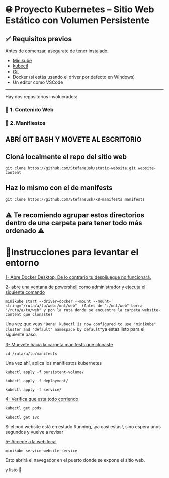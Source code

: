 # 🌐 Proyecto Kubernetes – Sitio Web Estático con Volumen Persistente

## ✅ Requisitos previos

Antes de comenzar, asegurate de tener instalado:

- [Minikube](https://minikube.sigs.k8s.io/docs/start/)
- [kubectl](https://kubernetes.io/docs/tasks/tools/)
- [Git](https://git-scm.com/)
- Docker (si estás usando el driver por defecto en Windows)
- Un editor como VSCode

---

Hay dos repositorios involucrados:

### 📁 1. Contenido Web 
### 📁 2. Manifiestos

## ABRÍ GIT BASH Y MOVETE AL ESCRITORIO

## Cloná localmente el repo del sitio web
``` git clone https://github.com/Stefaneush/static-website.git website-content ```


## Haz lo mismo con el de manifests
``` git clone https://github.com/Stefaneush/k8-manifests manifests ```

## **⚠ Te recomiendo agrupar estos directorios dentro de una carpeta para tener todo más ordenado ⚠**


# 🚀Instrucciones para levantar el entorno

<ins> 1- Abre Docker Desktop, De lo contrario tu despliuegue no funcionará.</ins>

<ins> 2- abre una ventana de powershell como administrador y ejecuta el siguiente comando </ins>

``` minikube start --driver=docker --mount --mount-string="/ruta/a/tu/web:/mnt/web"  (Antes de ":/mnt/web" borra "/ruta/a/tu/web" y pon la ruta donde se encuentra la carpeta website-content que clonaste) ```

Una vez que veas ``` "Done! kubectl is now configured to use "minikube" cluster and "default" namespace by default" ```ya estas listo para el siguiente paso.

<ins> 3- Muevete hacia la carpeta manifests que clonaste </ins>

``` cd /ruta/a/tu/manifests ```

Una vez ahí, aplica los manifiestos kubernetes

``` kubectl apply -f persistent-volume/ ```

``` kubectl apply -f deployment/ ```

``` kubectl apply -f service/ ```

<ins> 4- Verifica que esta todo corriendo </ins>

```kubectl get pods```

```kubectl get svc```

Si el pod website está en estado Running, ¡ya casi estás!, sino
espera unos segundos y vuelve a revisar

<ins> 5- Accede a la web local </ins>

```minikube service website-service```

Esto abrirá el navegador en el puerto donde se expone el sitio web.

y listo 🎉 


